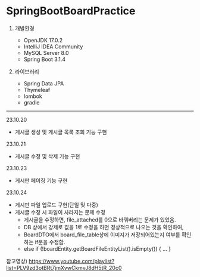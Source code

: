 # SpringBootBoardPractice

1. 개발환경
   - OpenJDK 17.0.2
   - IntelliJ IDEA Community
   - MySQL Server 8.0
   - Spring Boot 3.1.4
     
2. 라이브러리
   - Spring Data JPA
   - Thymeleaf
   - lombok
   - gradle


---
23.10.20
- 게시글 생성 및 게시글 목록 조회 기능 구현

23.10.21
- 게시글 수정 및 삭제 기능 구현

23.10.23
- 게시판 페이징 기능 구현

23.10.24
- 게시판 파일 업로드 구현(단일 및 다중)
- 게시글 수정 시 파일이 사라지는 문제 수정
   - 게시글을 수정하면, file_attached를 0으로 바꿔버리는 문제가 있었음.
   - DB 상에서 강제로 값을 1로 수정을 하면 정상적으로 나오는 것을 확인하여,
   - BoardDTO에서 board_file_table상에 이미지가 저장되어있는지 여부를 확인하는 if문을 수정함.
   - else if (!boardEntity.getBoardFileEntityList().isEmpty()) { ... }




참고영상) https://www.youtube.com/playlist?list=PLV9zd3otBRt7jmXvwCkmvJ8dH5tR_20c0
